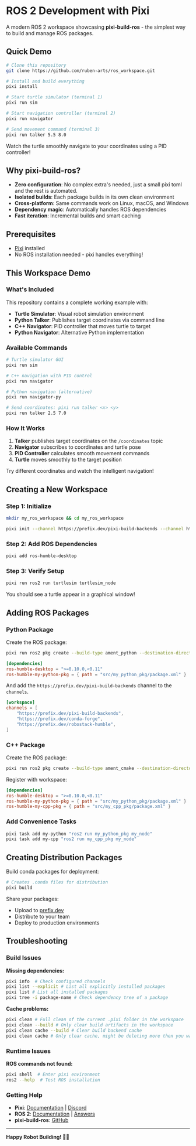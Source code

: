 # ROS 2 Development with Pixi

A modern ROS 2 workspace showcasing **pixi-build-ros** - the simplest way to build and manage ROS packages.

## Quick Demo

```bash
# Clone this repository
git clone https://github.com/ruben-arts/ros_workspace.git
```

```bash
# Install and build everything
pixi install
```

```bash
# Start turtle simulator (terminal 1)
pixi run sim
```

```bash  
# Start navigation controller (terminal 2)
pixi run navigator
```

```bash
# Send movement command (terminal 3) 
pixi run talker 5.5 8.0
```

Watch the turtle smoothly navigate to your coordinates using a PID controller!

## Why pixi-build-ros?

- **Zero configuration**: No complex extra's needed, just a small pixi toml and the rest is automated.
- **Isolated builds**: Each package builds in its own clean environment
- **Cross-platform**: Same commands work on Linux, macOS, and Windows  
- **Dependency magic**: Automatically handles ROS dependencies
- **Fast iteration**: Incremental builds and smart caching

## Prerequisites

- [Pixi](https://pixi.sh/latest/) installed
- No ROS installation needed - pixi handles everything!

## This Workspace Demo

### What's Included

This repository contains a complete working example with:

- **Turtle Simulator**: Visual robot simulation environment
- **Python Talker**: Publishes target coordinates via command line
- **C++ Navigator**: PID controller that moves turtle to target
- **Python Navigator**: Alternative Python implementation

### Available Commands

```bash  
# Turtle simulator GUI
pixi run sim

# C++ navigation with PID control
pixi run navigator

# Python navigation (alternative)  
pixi run navigator-py

# Send coordinates: pixi run talker <x> <y>
pixi run talker 2.5 7.0
```

### How It Works

1. **Talker** publishes target coordinates on the `/coordinates` topic
2. **Navigator** subscribes to coordinates and turtle pose
3. **PID Controller** calculates smooth movement commands
4. **Turtle** moves smoothly to the target position

Try different coordinates and watch the intelligent navigation!

## Creating a New Workspace

### Step 1: Initialize

```bash
mkdir my_ros_workspace && cd my_ros_workspace
```

```bash
pixi init --channel https://prefix.dev/pixi-build-backends --channel https://prefix.dev/conda-forge --channel https://prefix.dev/robostack-staging
```

### Step 2: Add ROS Dependencies

```bash
pixi add ros-humble-desktop
```

### Step 3: Verify Setup

```bash
pixi run ros2 run turtlesim turtlesim_node
```

You should see a turtle appear in a graphical window!

## Adding ROS Packages

### Python Package

Create the ROS package:
```bash
pixi run ros2 pkg create --build-type ament_python --destination-directory src --node-name my_node my_python_pkg
```


```toml
[dependencies]
ros-humble-desktop = ">=0.10.0,<0.11"
ros-humble-my-python-pkg = { path = "src/my_python_pkg/package.xml" }
```

And add the `https://prefix.dev/pixi-build-backends` channel to the `channels`.

```toml
[workspace]
channels = [
    "https://prefix.dev/pixi-build-backends",
    "https://prefix.dev/conda-forge",
    "https://prefix.dev/robostack-humble",
]
```

### C++ Package

Create the ROS package:
```bash
pixi run ros2 pkg create --build-type ament_cmake --destination-directory src --node-name my_node my_cpp_pkg --dependencies rclcpp std_msgs
```


Register with workspace:
```toml
[dependencies]
ros-humble-desktop = ">=0.10.0,<0.11"
ros-humble-my-python-pkg = { path = "src/my_python_pkg/package.xml" }
ros-humble-my-cpp-pkg = { path = "src/my_cpp_pkg/package.xml" }
```

### Add Convenience Tasks

```bash
pixi task add my-python "ros2 run my_python_pkg my_node"
pixi task add my-cpp "ros2 run my_cpp_pkg my_node"
```

## Creating Distribution Packages

Build conda packages for deployment:

```bash
# Creates .conda files for distribution
pixi build
```

Share your packages:
- Upload to [prefix.dev](https://prefix.dev/channels)
- Distribute to your team
- Deploy to production environments

## Troubleshooting

### Build Issues

**Missing dependencies:**
```bash
pixi info  # Check configured channels
pixi list --explicit # List all explicitly installed packages
pixi list # List all installed packages
pixi tree -i package-name # Check dependency tree of a package
```

**Cache problems:**
```bash
pixi clean # Full clean of the current .pixi folder in the workspace
pixi clean --build # Only clear build artifacts in the workspace
pixi clean cache --build # Clear build backend cache
pixi clean cache # Only clear cache, might be deleting more then you want, so watch out!
```

### Runtime Issues

**ROS commands not found:**
```bash
pixi shell  # Enter pixi environment
ros2 --help  # Test ROS installation
```


### Getting Help

- **Pixi**: [Documentation](https://pixi.sh) | [Discord](https://discord.gg/kKV8ZxyzY4)
- **ROS 2**: [Documentation](https://docs.ros.org/) | [Answers](https://answers.ros.org/)
- **pixi-build-ros**: [GitHub](https://github.com/prefix-dev/pixi-build-backends)

---

**Happy Robot Building! 🤖✨**
